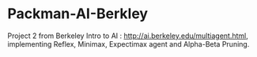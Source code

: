 # Packman-AI-Berkley
Project 2 from Berkeley  Intro to AI : http://ai.berkeley.edu/multiagent.html, implementing Reflex, Minimax, Expectimax agent and  Alpha-Beta Pruning.
